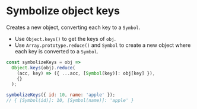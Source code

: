 # Symbolize object keys

Creates a new object, converting each key to a `Symbol`.

* Use `Object.keys()` to get the keys of `obj`.
* Use `Array.prototype.reduce()` and `Symbol` to create a new object where each key is converted to a `Symbol`.

```js
const symbolizeKeys = obj =>
  Object.keys(obj).reduce(
    (acc, key) => ({ ...acc, [Symbol(key)]: obj[key] }),
    {}
  );
```

```js
symbolizeKeys({ id: 10, name: 'apple' });
// { [Symbol(id)]: 10, [Symbol(name)]: 'apple' }
```

